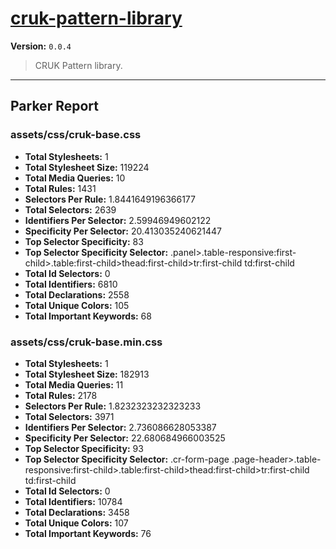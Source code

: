 # [cruk-pattern-library]( https://github.com/CRUKorg/cruk-pattern-library )

**Version:** `0.0.4`

> CRUK Pattern library.

* * *

## Parker Report

### assets/css/cruk-base.css

- **Total Stylesheets:** 1
- **Total Stylesheet Size:** 119224
- **Total Media Queries:** 10
- **Total Rules:** 1431
- **Selectors Per Rule:** 1.8441649196366177
- **Total Selectors:** 2639
- **Identifiers Per Selector:** 2.59946949602122
- **Specificity Per Selector:** 20.413035240621447
- **Top Selector Specificity:** 83
- **Top Selector Specificity Selector:** .panel>.table-responsive:first-child>.table:first-child>thead:first-child>tr:first-child td:first-child
- **Total Id Selectors:** 0
- **Total Identifiers:** 6810
- **Total Declarations:** 2558
- **Total Unique Colors:** 105
- **Total Important Keywords:** 68

### assets/css/cruk-base.min.css

- **Total Stylesheets:** 1
- **Total Stylesheet Size:** 182913
- **Total Media Queries:** 11
- **Total Rules:** 2178
- **Selectors Per Rule:** 1.8232323232323233
- **Total Selectors:** 3971
- **Identifiers Per Selector:** 2.736086628053387
- **Specificity Per Selector:** 22.680684966003525
- **Top Selector Specificity:** 93
- **Top Selector Specificity Selector:** .cr-form-page .page-header>.table-responsive:first-child>.table:first-child>thead:first-child>tr:first-child td:first-child
- **Total Id Selectors:** 0
- **Total Identifiers:** 10784
- **Total Declarations:** 3458
- **Total Unique Colors:** 107
- **Total Important Keywords:** 76
